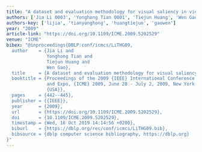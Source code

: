 ```yaml
---
title: "A dataset and evaluation methodology for visual saliency in video"
authors: ['Jia Li 0003', 'Yonghong Tian 0001', 'Tiejun Huang', 'Wen Gao 0001']
authors-key: ['lijia', 'tianyonghong', 'huangtiejun', 'gaowen']
year: "2009"
article-link: "https://doi.org/10.1109/ICME.2009.5202529"
venue: "ICME"
bibex: "@inproceedings{DBLP:conf/icmcs/LiTHG09,
  author    = {Jia Li and
               Yonghong Tian and
               Tiejun Huang and
               Wen Gao},
  title     = {A dataset and evaluation methodology for visual saliency in video},
  booktitle = {Proceedings of the 2009 {IEEE} International Conference on Multimedia
               and Expo, {ICME} 2009, June 28 - July 2, 2009, New York City, NY,
               {USA}},
  pages     = {442--445},
  publisher = {{IEEE}},
  year      = {2009},
  url       = {https://doi.org/10.1109/ICME.2009.5202529},
  doi       = {10.1109/ICME.2009.5202529},
  timestamp = {Wed, 16 Oct 2019 14:14:56 +0200},
  biburl    = {https://dblp.org/rec/conf/icmcs/LiTHG09.bib},
  bibsource = {dblp computer science bibliography, https://dblp.org}
}"
---
```

